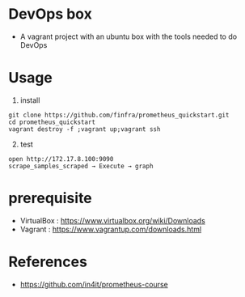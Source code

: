 
# DevOps box
* A vagrant project with an ubuntu box with the tools needed to do DevOps

# Usage
1. install
```
git clone https://github.com/finfra/prometheus_quickstart.git
cd prometheus_quickstart
vagrant destroy -f ;vagrant up;vagrant ssh
```
2. test
```
open http://172.17.8.100:9090
scrape_samples_scraped → Execute → graph
```



# prerequisite
* VirtualBox : https://www.virtualbox.org/wiki/Downloads
* Vagrant : https://www.vagrantup.com/downloads.html

# References
* https://github.com/in4it/prometheus-course
